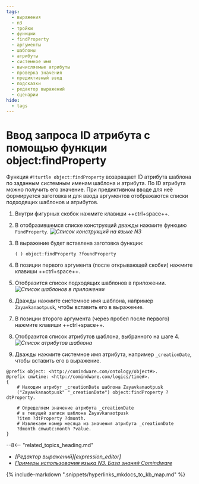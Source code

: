```yaml
---
tags:
  - выражения
  - n3
  - тройки
  - функции
  - findProperty
  - аргументы
  - шаблоны
  - атрибуты
  - системное имя
  - вычисляемые атрибуты
  - проверка значения
  - предиктивный ввод
  - подсказки
  - редактор выражений
  - сценарии
hide:
  - tags
---
```


# Ввод запроса ID атрибута с помощью функции object:findProperty

Функция `#!turtle object:findProperty` возвращает ID атрибута шаблона по заданным системным именам шаблона и атрибута. По ID атрибута можно получить его значение.
При предиктивном вводе для неё формируется заготовка и для ввода аргументов отображаются списки подходящих шаблонов и атрибутов.

1. Внутри фигурных скобок нажмите клавиши ++ctrl+space++.
2. В отобразившемся списке конструкций дважды нажмите функцию `FindProperty`.
*![Список конструкций на языке N3](n3_editor_findproperty_autocomplete.png)*
3. В выражение будет вставлена заготовка функции:

    ```#!turtle
    ( ) object:findProperty ?foundProperty
    ```

4. В позиции первого аргумента (после открывающей скобки) нажмите клавиши ++ctrl+space++.
5. Отобразится список подходящих шаблонов в приложении.
*![Список шаблонов в приложении](n3_editor_findproperty_argument1_autocomplete.png)*
6. Дважды нажмите системное имя шаблона, например `Zayavkanaotpusk`, чтобы вставить его в выражение.
7. В позиции второго аргумента (через пробел после первого) нажмите клавиши ++ctrl+space++.
8. Отобразится список атрибутов шаблона, выбранного на шаге 4.
*![Список атрибутов шаблона](n3_editor_findproperty_argument2_autocomplete.png)*
9. Дважды нажмите системное имя атрибута, например `_creationDate`, чтобы вставить его в выражение.

```turtle title="Пример: выражение, возвращающее месяц по значению атрибута типа «Дата и время»"
@prefix object: <http://comindware.com/ontology/object#>.
@prefix cmwtime: <http://comindware.com/logics/time#>.
{
    # Находим атрибут _creationDate шаблона Zayavkanaotpusk
    ("Zayavkanaotpusk" "_creationDate") object:findProperty ?dtProperty.

    # Определяем значение атрибута _creationDate
    # в текущей записи шаблона Zayavkanaotpusk
    ?item ?dtProperty ?dmonth.
    # Извлекаем номер месяца из значения атрибута _creationDate
    ?dmonth cmwutc:month ?value.
}
```

<div class="relatedTopics" markdown="block">

--8<-- "related_topics_heading.md"

- _[Редактор выражений][expression_editor]_
- _[Примеры использования языка N3. База знаний Comindware]([n3_use_examples])_

</div>

{% include-markdown ".snippets/hyperlinks_mkdocs_to_kb_map.md" %}
